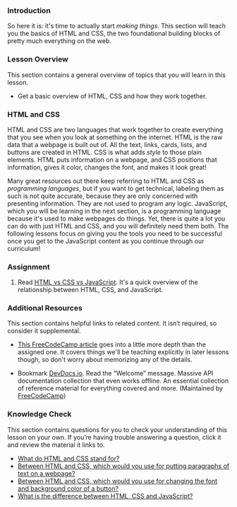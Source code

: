 ### Introduction

So here it is: it's time to actually start _making things_. This section will teach you the basics of HTML and CSS, the two foundational building blocks of pretty much everything on the web.

### Lesson Overview

This section contains a general overview of topics that you will learn in this lesson.

*   Get a basic overview of HTML, CSS and how they work together.

### HTML and CSS

HTML and CSS are two languages that work together to create everything that you see when you look at something on the internet. HTML is the raw data that a webpage is built out of. All the text, links, cards, lists, and buttons are created in HTML. CSS is what adds _style_ to those plain elements. HTML puts information on a webpage, and CSS positions that information, gives it color, changes the font, and makes it look great!

Many great resources out there keep referring to HTML and CSS as _programming languages_, but if you want to get technical, labeling them as such is not quite accurate, because they are only concerned with presenting information. They are not used to program any logic. JavaScript, which you will be learning in the next section, is a programming language because it's used to make webpages do things. Yet, there is quite a lot you can do with just HTML and CSS, and you will definitely need them both. The following lessons focus on giving you the tools you need to be successful once you get to the JavaScript content as you continue through our curriculum!

### Assignment

<div class="lesson-content__panel" markdown="1">

1.  Read [HTML vs CSS vs JavaScript](https://web.archive.org/web/20220814090513/https://brytdesigns.com/html-css-javascript-whats-the-difference/). It's a quick overview of the relationship between HTML, CSS, and JavaScript.

</div>

### Additional Resources

This section contains helpful links to related content. It isn’t required, so consider it supplemental.

*   [This FreeCodeCamp article](https://www.freecodecamp.org/news/html-css-and-javascript-explained-for-beginners/) goes into a little more depth than the assigned one. It covers things we'll be teaching explicitly in later lessons though, so don't worry about memorizing any of the details.

*   Bookmark [DevDocs.io](https://devdocs.io). Read the “Welcome” message. Massive API documentation collection that even works offline. An essential collection of reference material for everything covered and more. (Maintained by [FreeCodeCamp](https://freecodecamp.org))

### Knowledge Check

This section contains questions for you to check your understanding of this lesson on your own. If you’re having trouble answering a question, click it and review the material it links to.

*   <a class="knowledge-check-link" href="https://brytdesigns.com/html-css-javascript-whats-the-difference/#What_is_HTML">What do HTML and CSS stand for?</a>
*   <a class="knowledge-check-link" href="#html-and-css">Between HTML and CSS, which would you use for putting paragraphs of text on a webpage?</a>
*   <a class="knowledge-check-link" href="#html-and-css">Between HTML and CSS, which would you use for changing the font and background color of a button?</a>
*   <a class="knowledge-check-link" href="https://brytdesigns.com/html-css-javascript-whats-the-difference/">What is the difference between HTML, CSS and JavaScript?</a>
